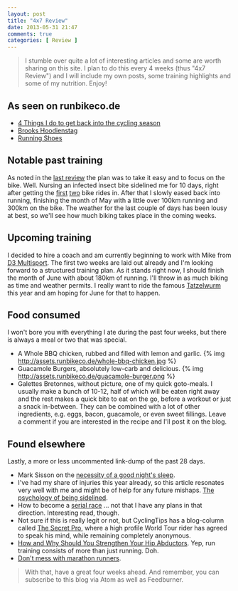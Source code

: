 ```yaml
---
layout: post
title: "4x7 Review"
date: 2013-05-31 21:47
comments: true
categories: [ Review ]
---
```

> I stumble over quite a lot of interesting articles and some are worth sharing
> on this site. I plan to do this every 4 weeks (thus "4x7 Review") and I will
> include my own posts, some training highlights and some of my nutrition.
> Enjoy!

## As seen on runbikeco.de
* [4 Things I do to get back into the cycling season](/blog/2013/05/10/4-things-i-do-to-get-back-into-the-cycling-season/)
* [Brooks Hoodienstag](/blog/2013/05/17/brooks-hoodienstag/)
* [Running Shoes](/blog/2013/05/24/running-shoes/)

## Notable past training
As noted in the [last review](/blog/2013/05/03/4x7-review/) the plan was to take
it easy and to focus on the bike. Well. Nursing an infected insect bite sidelined
me for 10 days, right after getting the [first](http://app.strava.com/activities/53057478) 
[two](http://app.strava.com/activities/53238608) bike rides in. After that I slowly
eased back into running, finishing the month of May with a little over 100km running
and 300km on the bike. The weather for the last couple of days has been lousy at
best, so we'll see how much biking takes place in the coming weeks.

## Upcoming training
I decided to hire a coach and am currently beginning to work with Mike from 
[D3 Multisport](http://d3multisport.com/). The first two weeks are laid out
already and I'm looking forward to a structured training plan. As it stands
right now, I should finish the month of June with about 180km of running.
I'll throw in as much biking as time and weather permits. I really want to ride
the famous [Tatzelwurm](http://app.strava.com/segments/2057607) 
this year and am hoping for June for that to happen.


## Food consumed
I won't bore you with everything I ate during the past four weeks, but there is
always a meal or two that was special.

 * A Whole BBQ chicken, rubbed and filled with lemon and garlic.
{% img http://assets.runbikeco.de/whole-bbq-chicken.jpg %}
 * Guacamole Burgers, absolutely low-carb and delicious.
{% img http://assets.runbikeco.de/guacamole-burger.png %}
 * Galettes Bretonnes, without picture, one of my quick goto-meals. I usually
 make a bunch of 10-12, half of which will be eaten right away and the rest
 makes a quick bite to eat on the go, before a workout or just a snack in-between. 
 They can be combined with a lot of other ingredients, e.g. eggs, bacon, guacamole,
 or even sweet fillings. Leave a comment if you are interested in the recipe and I'll 
 post it on the blog.

## Found elsewhere
Lastly, a more or less uncommented link-dump of the past 28 days.

* Mark Sisson on the [necessity of a good night's sleep](http://www.marksdailyapple.com/how-to-get-fitter-faster-and-stronger-with-quality-sleep/#axzz2SEkOcuBK).
* I've had my share of injuries this year already, so this article resonates very well with me and might be of help for any future mishaps. 
[The psychology of being sidelined](http://psychologywod.com/2013/05/19/coping-with-injury-the-psychology-of-being-sidelined/).
* How to become a [serial race](http://www.runnersworld.com/elite-runners/frequent-flyer?page=single) ... not that I have any plans in that direction. Interesting read, though.
* Not sure if this is really legit or not, but CyclingTips has a blog-column called [The Secret Pro](http://cyclingtips.com.au/tag/the-secret-pro/),
 where a high profile World Tour rider has agreed to speak his mind, while remaining completely anonymous.
* [How and Why Should You Strengthen Your Hip Abductors](http://runnersconnect.net/running-training-articles/hip-strengthening-for-runners). Yep, run training consists of more than just running. Doh.
* [Don't mess with marathon runners](http://www.irishexaminer.com/ireland/mugger-caught-after-being-chased-through-cork-by-man-training-for-marathon-232156.html).

> With that, have a great four weeks ahead. And remember, you can subscribe to
> this blog via Atom as well as Feedburner. 
